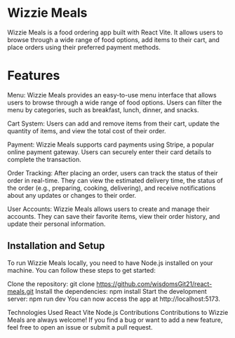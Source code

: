# Wizzie Meals
 Wizzie Meals is a food ordering app built with React Vite. It allows users to browse through a wide range of food options, add items to their cart, and place orders using their preferred payment methods.

# Features
Menu: Wizzie Meals provides an easy-to-use menu interface that allows users to browse through a wide range of food options. Users can filter the menu by categories, such as breakfast, lunch, dinner, and snacks.

 Cart System: Users can add and remove items from their cart, update the quantity of items, and view the total cost of their order.

Payment: Wizzie Meals supports card payments using Stripe, a popular online payment gateway. Users can securely enter their card details to complete the transaction.

Order Tracking: After placing an order, users can track the status of their order in real-time. They can view the estimated delivery time, the status of the order (e.g., preparing, cooking, delivering), and receive notifications about any updates or changes to their order.

User Accounts: Wizzie Meals allows users to create and manage their accounts. They can save their favorite items, view their order history, and update their personal information.

## Installation and Setup
To run Wizzie Meals locally, you need to have Node.js installed on your machine. You can follow these steps to get started:

Clone the repository: git clone https://github.com/wisdomsGit21/react-meals.git
Install the dependencies: npm install
Start the development server: npm run dev
You can now access the app at http://localhost:5173.

Technologies Used
React
Vite
Node.js
Contributions
Contributions to Wizzie Meals are always welcome! If you find a bug or want to add a new feature, feel free to open an issue or submit a pull request.

